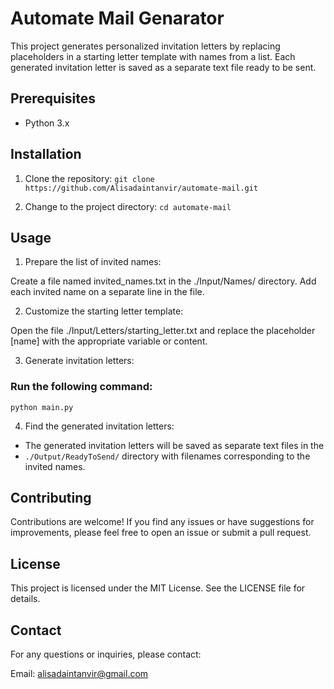 # Automate Mail Genarator

This project generates personalized invitation letters by replacing placeholders in a starting letter template with names from a list. Each generated invitation letter is saved as a separate text file ready to be sent.

## Prerequisites

- Python 3.x

## Installation

1. Clone the repository:
`git clone https://github.com/Alisadaintanvir/automate-mail.git`

2. Change to the project directory:
 `cd automate-mail`

## Usage
1. Prepare the list of invited names:

Create a file named invited_names.txt in the ./Input/Names/ directory.
Add each invited name on a separate line in the file.

2. Customize the starting letter template:

Open the file ./Input/Letters/starting_letter.txt and replace the placeholder [name] with the appropriate variable or content.

3. Generate invitation letters:

### Run the following command:
`python main.py`

4. Find the generated invitation letters:

- The generated invitation letters will be saved as separate text files in the 
- `./Output/ReadyToSend/` directory with filenames corresponding to the invited names.

## Contributing
Contributions are welcome! If you find any issues or have suggestions for improvements, please feel free to open an issue or submit a pull request.

## License
This project is licensed under the MIT License. See the LICENSE file for details.

## Contact
For any questions or inquiries, please contact:

Email: alisadaintanvir@gmail.com


